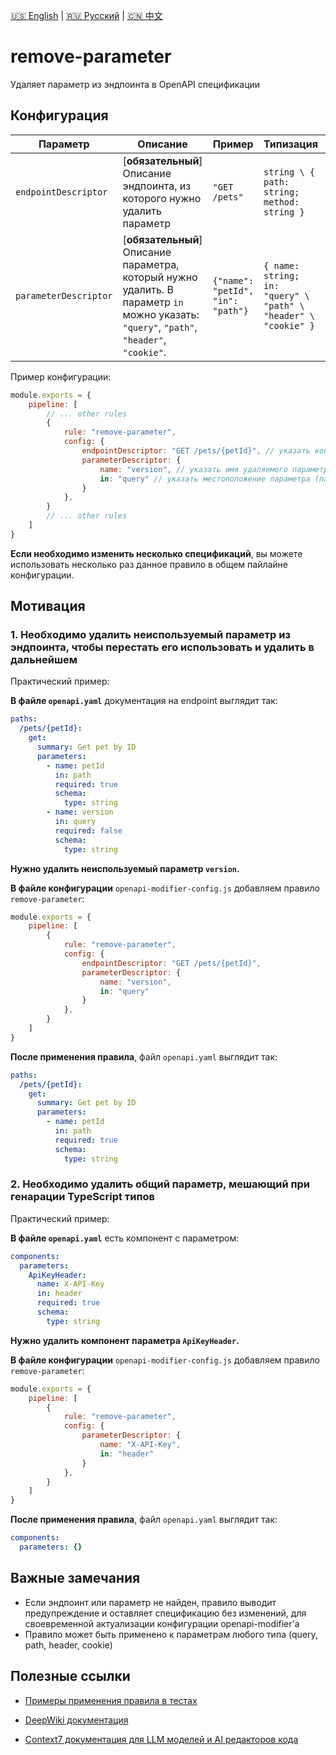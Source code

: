 [🇺🇸 English](./README.md) | [🇷🇺 Русский](./README-ru.md)  | [🇨🇳 中文](./README-zh.md)

# remove-parameter

Удаляет параметр из эндпоинта в OpenAPI спецификации



## Конфигурация

| Параметр    | Описание                                                                                                                                  | Пример                     | Типизация              | Дефолтное |
| -------- |-------------------------------------------------------------------------------------------------------------------------------------------|----------------------------|------------------------|-----------|
| `endpointDescriptor`  | [**обязательный**] Описание эндпоинта, из которого нужно удалить параметр                                                                 | `"GET /pets"` | `string \ { path: string; method: string }` | -         |
| `parameterDescriptor`  | [**обязательный**] Описание параметра, который нужно удалить. В параметр `in` можно указать: `"query"`, `"path"`, `"header"`, `"cookie"`. | `{"name": "petId", "in": "path"}` | `{ name: string; in: "query" \ "path" \ "header" \ "cookie" }` | -         |

Пример конфигурации:

```js
module.exports = {
    pipeline: [
        // ... other rules
        {
            rule: "remove-parameter",
            config: {
                endpointDescriptor: "GET /pets/{petId}", // указать конечную точку, из которой нужно удалить параметр
                parameterDescriptor: {
                    name: "version", // указать имя удаляемого параметра
                    in: "query" // указать местоположение параметра (параметр запроса)
                }
            },
        }
        // ... other rules
    ]
}
```

**Если необходимо изменить несколько спецификаций**, вы можете использовать несколько раз данное правило в общем пайлайне конфигурации.

## Мотивация

<a name="custom_anchor_motivation_1"></a>
### 1. Необходимо удалить неиспользуемый параметр из эндпоинта, чтобы перестать его использовать и удалить в дальнейшем

Практический пример:

**В файле `openapi.yaml`** документация на endpoint выглядит так:

```yaml
paths:
  /pets/{petId}:
    get:
      summary: Get pet by ID
      parameters:
        - name: petId
          in: path
          required: true
          schema:
            type: string
        - name: version
          in: query
          required: false
          schema:
            type: string
```

**Нужно удалить неиспользуемый параметр `version`.**

**В файле конфигурации** `openapi-modifier-config.js` добавляем правило `remove-parameter`:

```js
module.exports = {
    pipeline: [
        {
            rule: "remove-parameter",
            config: {
                endpointDescriptor: "GET /pets/{petId}",
                parameterDescriptor: {
                    name: "version",
                    in: "query"
                }
            },
        }
    ]
}
```

**После применения правила**, файл `openapi.yaml` выглядит так:

```yaml
paths:
  /pets/{petId}:
    get:
      summary: Get pet by ID
      parameters:
        - name: petId
          in: path
          required: true
          schema:
            type: string
```

<a name="custom_anchor_motivation_2"></a>
### 2. Необходимо удалить общий параметр, мешающий при генарации TypeScript типов

Практический пример:

**В файле `openapi.yaml`** есть компонент с параметром:

```yaml
components:
  parameters:
    ApiKeyHeader:
      name: X-API-Key
      in: header
      required: true
      schema:
        type: string
```

**Нужно удалить компонент параметра `ApiKeyHeader`.**

**В файле конфигурации** `openapi-modifier-config.js` добавляем правило `remove-parameter`:

```js
module.exports = {
    pipeline: [
        {
            rule: "remove-parameter",
            config: {
                parameterDescriptor: {
                    name: "X-API-Key",
                    in: "header"
                }
            },
        }
    ]
}
```

**После применения правила**, файл `openapi.yaml` выглядит так:

```yaml
components:
  parameters: {}
```

## Важные замечания

- Если эндпоинт или параметр не найден, правило выводит предупреждение и оставляет спецификацию без изменений, для своевременной актуализации конфигурации openapi-modifier'а
- Правило может быть применено к параметрам любого типа (query, path, header, cookie)

## Полезные ссылки

- [Примеры применения правила в тестах](./index.test.ts)  

- [DeepWiki документация](https://deepwiki.com/itwillwork/openapi-modifier)
- [Context7 документация для LLM моделей и AI редакторов кода](https://context7.com/itwillwork/openapi-modifier)